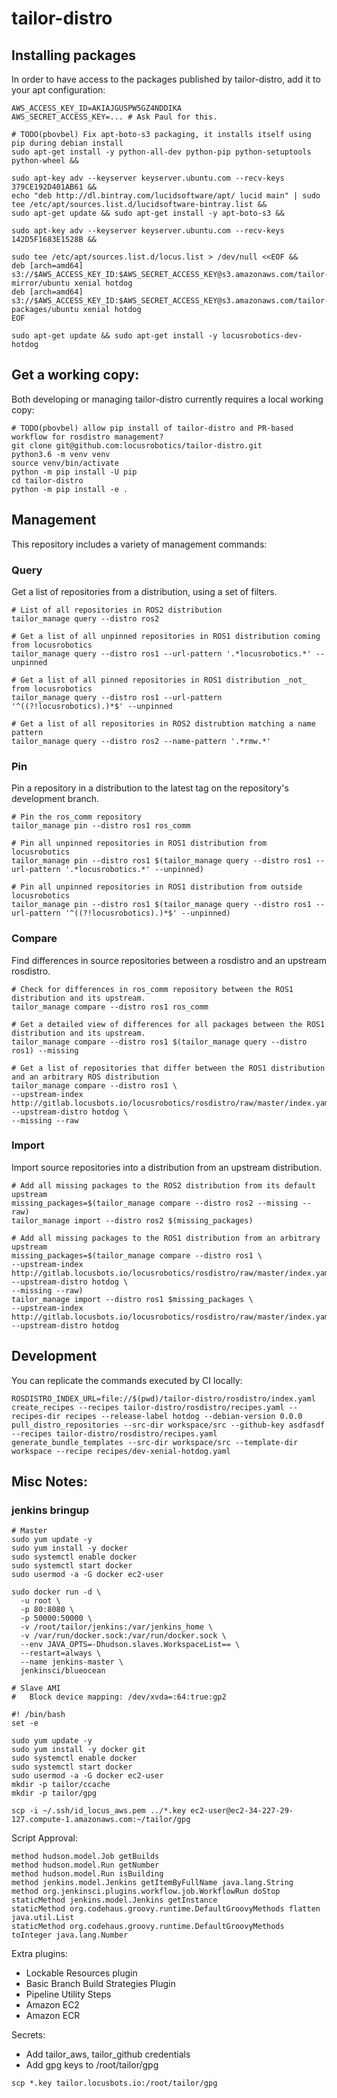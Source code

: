 # tailor-distro

## Installing packages

In order to have access to the packages published by tailor-distro, add it to your apt configuration:

```
AWS_ACCESS_KEY_ID=AKIAJGUSPW5GZ4NDDIKA
AWS_SECRET_ACCESS_KEY=... # Ask Paul for this.

# TODO(pbovbel) Fix apt-boto-s3 packaging, it installs itself using pip during debian install
sudo apt-get install -y python-all-dev python-pip python-setuptools python-wheel &&

sudo apt-key adv --keyserver keyserver.ubuntu.com --recv-keys 379CE192D401AB61 &&
echo "deb http://dl.bintray.com/lucidsoftware/apt/ lucid main" | sudo tee /etc/apt/sources.list.d/lucidsoftware-bintray.list &&
sudo apt-get update && sudo apt-get install -y apt-boto-s3 &&

sudo apt-key adv --keyserver keyserver.ubuntu.com --recv-keys 142D5F1683E1528B &&

sudo tee /etc/apt/sources.list.d/locus.list > /dev/null <<EOF &&
deb [arch=amd64] s3://$AWS_ACCESS_KEY_ID:$AWS_SECRET_ACCESS_KEY@s3.amazonaws.com/tailor-mirror/ubuntu xenial hotdog
deb [arch=amd64] s3://$AWS_ACCESS_KEY_ID:$AWS_SECRET_ACCESS_KEY@s3.amazonaws.com/tailor-packages/ubuntu xenial hotdog
EOF

sudo apt-get update && sudo apt-get install -y locusrobotics-dev-hotdog
```

## Get a working copy:

Both developing or managing tailor-distro currently requires a local working copy:

```
# TODO(pbovbel) allow pip install of tailor-distro and PR-based workflow for rosdistro management?
git clone git@github.com:locusrobotics/tailor-distro.git
python3.6 -m venv venv
source venv/bin/activate
python -m pip install -U pip
cd tailor-distro
python -m pip install -e .
```

## Management

This repository includes a variety of management commands:

### Query
Get a list of repositories from a distribution, using a set of filters.

```
# List of all repositories in ROS2 distribution
tailor_manage query --distro ros2

# Get a list of all unpinned repositories in ROS1 distribution coming from locusrobotics
tailor_manage query --distro ros1 --url-pattern '.*locusrobotics.*' --unpinned

# Get a list of all pinned repositories in ROS1 distribution _not_ from locusrobotics
tailor_manage query --distro ros1 --url-pattern '^((?!locusrobotics).)*$' --unpinned

# Get a list of all repositories in ROS2 distrubtion matching a name pattern
tailor_manage query --distro ros2 --name-pattern '.*rmw.*'
```

### Pin
Pin a repository in a distribution to the latest tag on the repository's development branch.

```
# Pin the ros_comm repository
tailor_manage pin --distro ros1 ros_comm

# Pin all unpinned repositories in ROS1 distribution from locusrobotics
tailor_manage pin --distro ros1 $(tailor_manage query --distro ros1 --url-pattern '.*locusrobotics.*' --unpinned)

# Pin all unpinned repositories in ROS1 distribution from outside locusrobotics
tailor_manage pin --distro ros1 $(tailor_manage query --distro ros1 --url-pattern '^((?!locusrobotics).)*$' --unpinned)
```

### Compare
Find differences in source repositories between a rosdistro and an upstream rosdistro.

```
# Check for differences in ros_comm repository between the ROS1 distribution and its upstream.
tailor_manage compare --distro ros1 ros_comm

# Get a detailed view of differences for all packages between the ROS1 distribution and its upstream.
tailor_manage compare --distro ros1 $(tailor_manage query --distro ros1) --missing

# Get a list of repositories that differ between the ROS1 distribution and an arbitrary ROS distribution
tailor_manage compare --distro ros1 \
--upstream-index http://gitlab.locusbots.io/locusrobotics/rosdistro/raw/master/index.yaml --upstream-distro hotdog \
--missing --raw
```

### Import
Import source repositories into a distribution from an upstream distribution.

```
# Add all missing packages to the ROS2 distribution from its default upstream
missing_packages=$(tailor_manage compare --distro ros2 --missing --raw)
tailor_manage import --distro ros2 $(missing_packages)

# Add all missing packages to the ROS1 distribution from an arbitrary upstream
missing_packages=$(tailor_manage compare --distro ros1 \
--upstream-index http://gitlab.locusbots.io/locusrobotics/rosdistro/raw/master/index.yaml --upstream-distro hotdog \
--missing --raw)
tailor_manage import --distro ros1 $missing_packages \
--upstream-index http://gitlab.locusbots.io/locusrobotics/rosdistro/raw/master/index.yaml --upstream-distro hotdog
```

## Development

You can replicate the commands executed by CI locally:

```
ROSDISTRO_INDEX_URL=file://$(pwd)/tailor-distro/rosdistro/index.yaml
create_recipes --recipes tailor-distro/rosdistro/recipes.yaml --recipes-dir recipes --release-label hotdog --debian-version 0.0.0
pull_distro_repositories --src-dir workspace/src --github-key asdfasdf --recipes tailor-distro/rosdistro/recipes.yaml
generate_bundle_templates --src-dir workspace/src --template-dir workspace --recipe recipes/dev-xenial-hotdog.yaml
```


## Misc Notes:

### jenkins bringup

```
# Master
sudo yum update -y
sudo yum install -y docker
sudo systemctl enable docker
sudo systemctl start docker
sudo usermod -a -G docker ec2-user

sudo docker run -d \
  -u root \
  -p 80:8080 \
  -p 50000:50000 \
  -v /root/tailor/jenkins:/var/jenkins_home \
  -v /var/run/docker.sock:/var/run/docker.sock \
  --env JAVA_OPTS=-Dhudson.slaves.WorkspaceList== \
  --restart=always \
  --name jenkins-master \
  jenkinsci/blueocean

# Slave AMI
# 	Block device mapping: /dev/xvda=:64:true:gp2

#! /bin/bash
set -e

sudo yum update -y
sudo yum install -y docker git
sudo systemctl enable docker
sudo systemctl start docker
sudo usermod -a -G docker ec2-user
mkdir -p tailor/ccache
mkdir -p tailor/gpg

scp -i ~/.ssh/id_locus_aws.pem ../*.key ec2-user@ec2-34-227-29-127.compute-1.amazonaws.com:~/tailor/gpg
```

Script Approval:
```
method hudson.model.Job getBuilds
method hudson.model.Run getNumber
method hudson.model.Run isBuilding
method jenkins.model.Jenkins getItemByFullName java.lang.String
method org.jenkinsci.plugins.workflow.job.WorkflowRun doStop
staticMethod jenkins.model.Jenkins getInstance
staticMethod org.codehaus.groovy.runtime.DefaultGroovyMethods flatten java.util.List
staticMethod org.codehaus.groovy.runtime.DefaultGroovyMethods toInteger java.lang.Number
```

Extra plugins:
- Lockable Resources plugin
- Basic Branch Build Strategies Plugin
- Pipeline Utility Steps
- Amazon EC2
- Amazon ECR

Secrets:
- Add tailor_aws, tailor_github credentials
- Add gpg keys to /root/tailor/gpg
```
scp *.key tailor.locusbots.io:/root/tailor/gpg
```
